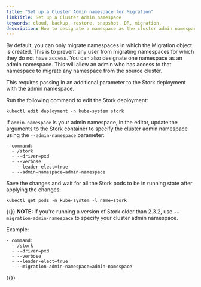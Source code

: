 ```yaml
---
title: "Set up a Cluster Admin namespace for Migration"
linkTitle: Set up a Cluster Admin namespace
keywords: cloud, backup, restore, snapshot, DR, migration, 
description: How to designate a namespace as the cluster admin namespace
---
```


By default, you can only migrate namespaces in which the Migration object is created.
This is to prevent any user from migrating namespaces for which they do not have access.
You can also designate one namespace as an admin namespace. This will allow an
admin who has access to that namespace to migrate any namespace from the source
cluster.

This requires passing in an additional parameter to the Stork deployment with
the admin namespace.

Run the following command to edit the Stork deployment:

```text
kubectl edit deployment -n kube-system stork
```

If `admin-namespace` is your admin namespace, in the editor, update the arguments to the Stork container to specify the cluster admin namespace using the `--admin-namespace` parameter:

```text
- command:
  - /stork
  - --driver=pxd
  - --verbose
  - --leader-elect=true
  - --admin-namespace=admin-namespace
```

Save the changes and wait for all the Stork pods to be in running state after applying the
changes:

```text
kubectl get pods -n kube-system -l name=stork
```

{{<info>}}
**NOTE:** If you're running a version of Stork older than 2.3.2, use  `--migration-admin-namespace` to specify your cluster admin namespace.

Example:
```text
- command:
  - /stork
  - --driver=pxd
  - --verbose
  - --leader-elect=true
  - --migration-admin-namespace=admin-namespace
```
{{</info>}}
